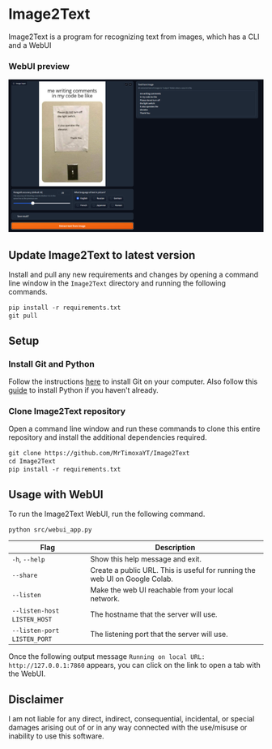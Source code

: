 # Image2Text
Image2Text is a program for recognizing text from images, which has a CLI and a WebUI 

### WebUI preview
![image](webui_preview.png?raw=true)


## Update Image2Text to latest version

Install and pull any new requirements and changes by opening a command line window in the `Image2Text` directory and running the following commands.

```
pip install -r requirements.txt
git pull
```

## Setup

### Install Git and Python

Follow the instructions [here](https://git-scm.com/book/en/v2/Getting-Started-Installing-Git) to install Git on your computer. Also follow this [guide](https://realpython.com/installing-python/) to install Python if you haven't already. 


### Clone Image2Text repository

Open a command line window and run these commands to clone this entire repository and install the additional dependencies required.

```
git clone https://github.com/MrTimoxaYT/Image2Text
cd Image2Text
pip install -r requirements.txt
```



## Usage with WebUI

To run the Image2Text WebUI, run the following command.

```
python src/webui_app.py
```

| Flag                                       | Description |
|--------------------------------------------|-------------|
| `-h`, `--help`                             | Show this help message and exit. |
| `--share`                                  | Create a public URL. This is useful for running the web UI on Google Colab. |
| `--listen`                                 | Make the web UI reachable from your local network. |
| `--listen-host LISTEN_HOST`                | The hostname that the server will use. |
| `--listen-port LISTEN_PORT`                | The listening port that the server will use. |

Once the following output message `Running on local URL:  http://127.0.0.1:7860` appears, you can click on the link to open a tab with the WebUI.



## Disclaimer

I am not liable for any direct, indirect, consequential, incidental, or special damages arising out of or in any way connected with the use/misuse or inability to use this software.
